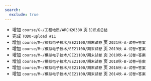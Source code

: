 ```yaml
---
search:
  exclude: true
---
```


- 增加 `course/G~/工程地质/ARCH20380` 页 `知识点总结`
- 完成 `TODO-upload #11`
- 增加 `course/M~/模拟电子技术/EE21100/期末试卷` 页 `2021秋-A-试卷+答案`
- 增加 `course/M~/模拟电子技术/EE21100/期末试卷` 页 `2019秋-A-试卷+答案`
- 增加 `course/M~/模拟电子技术/EE21100/期末试卷` 页 `2018秋-A-试卷+答案`
- 增加 `course/M~/模拟电子技术/EE21100/期末试卷` 页 `2018秋-B-试卷+答案`
- 增加 `course/M~/模拟电子技术/EE21100/期末试卷` 页 `2016秋-A-试卷+答案`
- 增加 `course/M~/模拟电子技术/EE21100/期末试卷` 页 `2014秋-A-试卷+答案`